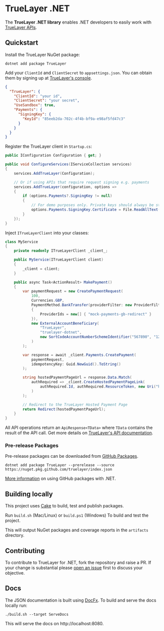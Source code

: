 # TrueLayer .NET

The **TrueLayer .NET library** enables .NET developers to easily work with [TrueLayer APIs](https://docs.truelayer.com/).

## Quickstart

Install the TrueLayer NuGet package:

```
dotnet add package TrueLayer
```

Add your `ClientId` and `ClientSecret` to `appsettings.json`. You can obtain them by signing up at [TrueLayer's console](https://console.truelayer.com/?auto=signup).


```json
{
  "TrueLayer": {
    "ClientId": "your id",
    "ClientSecret": "your secret",
    "UseSandbox": true,
    "Payments": {
      "SigningKey": {
        "KeyId": "85eeb2da-702c-4f4b-bf9a-e98af5fd47c3"
      }
    }
  }
}
```

Register the TrueLayer client in `Startup.cs`:

```c#
public IConfiguration Configuration { get; }

public void ConfigureServices(IServiceCollection services)
{
    services.AddTrueLayer(Configuration);

    // Or if using APIs that require request signing e.g. payments
    services.AddTrueLayer(configuration, options =>
    {
        if (options.Payments?.SigningKey != null)
        {
            // For demo purposes only. Private keys should always be stored securely
            options.Payments.SigningKey.Certificate = File.ReadAllText("ec512-private-key.pem");
        }
    });
}
```

Inject `ITrueLayerClient` into your classes:

```c#
class MyService
{
    private readonly ITrueLayerClient _client_;

    public MyService(ITrueLayerClient client)
    {
        _client = client;
    }

    public async Task<ActionResult> MakePayment()
    {
        var paymentRequest = new CreatePaymentRequest(
            100,
            Currencies.GBP,
            PaymentMethod.BankTransfer(providerFilter: new ProviderFilter
            {
                ProviderIds = new[] { "mock-payments-gb-redirect" }
            }),
            new ExternalAccountBeneficiary(
                "TrueLayer",
                "truelayer-dotnet",
                new SortCodeAccountNumberSchemeIdentifier("567890", "12345678")
            )
        );

        var response = await _client.Payments.CreatePayment(
            paymentRequest, 
            idempotencyKey: Guid.NewGuid().ToString()
        );

        string hostedPaymentPageUrl = response.Data.Match(
            authRequired => _client.CreateHostedPaymentPageLink(
                authRequired.Id, authRequired.ResourceToken, new Uri("https://redirect.yourdomain.com")
            )
        );

        // Redirect to the TrueLayer Hosted Payment Page
        return Redirect(hostedPaymentPageUrl);
    }
}
```

All API operations return an `ApiResponse<TData>` where `TData` contains the result of the API call. Get more details on [TrueLayer's API documentation](https://docs.truelayer.com/).


### Pre-release Packages

Pre-release packages can be downloaded from [GitHub Packages](https://github.com/truelayer?tab=packages&repo_name=truelayer-dotnet).

```
dotnet add package TrueLayer --prerelease --source https://nuget.pkg.github.com/truelayer/index.json
```

[More information](https://docs.github.com/en/packages/guides/configuring-dotnet-cli-for-use-with-github-packages) on using GitHub packages with .NET.

## Building locally 

This project uses [Cake](https://cakebuild.net/) to build, test and publish packages. 

Run `build.sh` (Mac/Linux) or `build.ps1` (Windows) To build and test the project. 

This will output NuGet packages and coverage reports in the `artifacts` directory.

## Contributing

To contribute to TrueLayer for .NET, fork the repository and raise a PR. If your change is substantial please [open an issue](https://github.com/benfoster/o9d-json/issues) first to discuss your objective.

## Docs

The JSON documentation is built using [DocFx](https://dotnet.github.io/docfx/). To build and serve the docs locally run:

```
./build.sh --target ServeDocs
```

This will serve the docs on http://localhost:8080.
